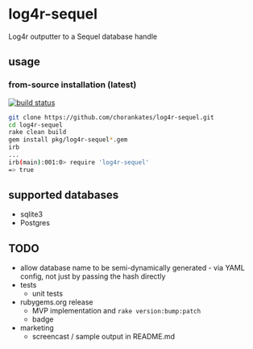 # log4r-sequel
Log4r outputter to a Sequel database handle

## usage

### from-source installation (latest)

[![build status](https://travis-ci.org/chorankates/log4r-sequel.svg)](https://travis-ci.org/chorankates/log4r-sequel)

```sh
git clone https://github.com/chorankates/log4r-sequel.git
cd log4r-sequel
rake clean build
gem install pkg/log4r-sequel*.gem
irb
...
irb(main):001:0> require 'log4r-sequel'
=> true
```

## supported databases
  * sqlite3
  * Postgres
  
## TODO
  * allow database name to be semi-dynamically generated - via YAML config, not just by passing the hash directly
  * tests
    * unit tests
  * rubygems.org release
    * MVP implementation and `rake version:bump:patch`
    * badge
  * marketing
    * screencast / sample output in README.md